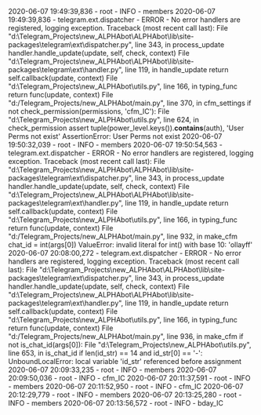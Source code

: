 2020-06-07 19:49:39,836 - root -                     INFO - members
2020-06-07 19:49:39,836 - telegram.ext.dispatcher -                     ERROR - No error handlers are registered, logging exception.
Traceback (most recent call last):
  File "d:\Telegram_Projects\new_ALPHAbot\ALPHAbot\lib\site-packages\telegram\ext\dispatcher.py", line 343, in process_update
    handler.handle_update(update, self, check, context)
  File "d:\Telegram_Projects\new_ALPHAbot\ALPHAbot\lib\site-packages\telegram\ext\handler.py", line 119, in handle_update
    return self.callback(update, context)
  File "d:\Telegram_Projects\new_ALPHAbot\utils.py", line 166, in typing_func
    return func(update, context)
  File "d:/Telegram_Projects/new_ALPHAbot/main.py", line 370, in cfm_settings
    if not check_permission(permissions, 'cfm_IC'):
  File "d:\Telegram_Projects\new_ALPHAbot\utils.py", line 624, in check_permission
    assert tuple(power_level.keys()).__contains__(auth), 'User Perms not exist'
AssertionError: User Perms not exist
2020-06-07 19:50:32,039 - root -                     INFO - members
2020-06-07 19:50:54,563 - telegram.ext.dispatcher -                     ERROR - No error handlers are registered, logging exception.
Traceback (most recent call last):
  File "d:\Telegram_Projects\new_ALPHAbot\ALPHAbot\lib\site-packages\telegram\ext\dispatcher.py", line 343, in process_update
    handler.handle_update(update, self, check, context)
  File "d:\Telegram_Projects\new_ALPHAbot\ALPHAbot\lib\site-packages\telegram\ext\handler.py", line 119, in handle_update
    return self.callback(update, context)
  File "d:\Telegram_Projects\new_ALPHAbot\utils.py", line 166, in typing_func
    return func(update, context)
  File "d:/Telegram_Projects/new_ALPHAbot/main.py", line 932, in make_cfm
    chat_id = int(args[0])
ValueError: invalid literal for int() with base 10: 'ollayff'
2020-06-07 20:08:00,272 - telegram.ext.dispatcher -                     ERROR - No error handlers are registered, logging exception.
Traceback (most recent call last):
  File "d:\Telegram_Projects\new_ALPHAbot\ALPHAbot\lib\site-packages\telegram\ext\dispatcher.py", line 343, in process_update
    handler.handle_update(update, self, check, context)
  File "d:\Telegram_Projects\new_ALPHAbot\ALPHAbot\lib\site-packages\telegram\ext\handler.py", line 119, in handle_update
    return self.callback(update, context)
  File "d:\Telegram_Projects\new_ALPHAbot\utils.py", line 166, in typing_func
    return func(update, context)
  File "d:/Telegram_Projects/new_ALPHAbot/main.py", line 936, in make_cfm
    if not is_chat_id(args[0]):
  File "d:\Telegram_Projects\new_ALPHAbot\utils.py", line 653, in is_chat_id
    if len(id_str) == 14 and id_str[0] == '-':
UnboundLocalError: local variable 'id_str' referenced before assignment
2020-06-07 20:09:33,235 - root -                     INFO - members
2020-06-07 20:09:50,036 - root -                     INFO - cfm_IC
2020-06-07 20:11:37,591 - root -                     INFO - members
2020-06-07 20:11:52,950 - root -                     INFO - cfm_IC
2020-06-07 20:12:29,779 - root -                     INFO - members
2020-06-07 20:13:25,280 - root -                     INFO - members
2020-06-07 20:13:56,572 - root -                     INFO - bday_IC
